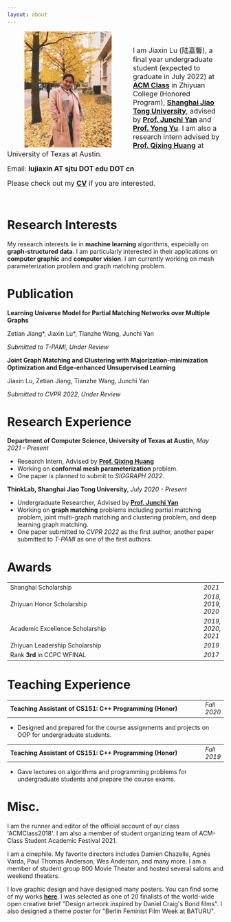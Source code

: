 ```yaml
---
layout: about
---
```


<div><img align="left" src="assets\img\autumn.jpeg" height="270" style="margin-right:50px;margin-left:40px;border:0px solid #eee;" /> </div>

<br/>

<p test-aligh='justify'><font size='3.5'>I am Jiaxin Lu (陆嘉馨), a final year undergraduate student (expected to graduate in July 2022) at <a href="https://acm.sjtu.edu.cn/home"><b>ACM Class</b></a> in Zhiyuan College (Honored Program), <a href="https://www.sjtu.edu.cn"><b>Shanghai Jiao Tong University</b></a>, advised by <a href="https://thinklab.sjtu.edu.cn/"><b>Prof. Junchi Yan</b></a> and <a href="http://apex.sjtu.edu.cn/members/yyu"><b>Prof. Yong Yu</b></a>. I am also a research intern advised by <a href="https://www.cs.utexas.edu/~huangqx/"><b>Prof. Qixing Huang</b></a> at University of Texas at Austin.</font></p>

<p><font size='3.5'>Email: <b>lujiaxin AT sjtu DOT edu DOT cn</b> </font></p>

<p><font size='3.5'>Please check out my <b><a href="Jiaxin_Lu_CV.pdf">CV</a></b> if you are interested.</font></p>

<br/>


# Research Interests

My research interests lie in **machine learning** algorithms, especially on **graph-structured data**. I am particularly interested in their applications on **computer graphic** and **computer vision**. I am currently working on mesh parameterization problem and graph matching problem.

# Publication

**Learning Universe Model for Partial Matching Networks over Multiple Graphs**

Zetian Jiang&#42;, Jiaxin Lu&#42;, Tianzhe Wang, Junchi Yan

*Submitted to T-PAMI, Under Review*

**Joint Graph Matching and Clustering with Majorization-minimization
Optimization and Edge-enhanced Unsupervised Learning**

Jiaxin Lu, Zetian Jiang, Tianzhe Wang, Junchi Yan

*Submitted to CVPR 2022, Under Review*

# Research Experience

**Department of Computer Science, University of Texas at Austin**, *May 2021 - Present*

* Research Intern, Advised by [**Prof. Qixing Huang**](https://www.cs.utexas.edu/~huangqx/)
* Working on **conformal mesh parameterization** problem. 
* One paper is planned to submit to *SIGGRAPH 2022*.

**ThinkLab, Shanghai Jiao Tong University**, *July 2020 - Present*

* Undergraduate Researcher, Advised by [**Prof. Junchi Yan**](https://thinklab.sjtu.edu.cn/)
* Working on **graph matching** problems including partial matching problem, joint multi-graph matching and clustering problem, and deep learning graph matching.
* One paper submitted to *CVPR 2022* as the first author, another paper submitted to *T-PAMI* as one of the first authors.

# Awards

<table frame="void" rules="none" border="0">
    <tr>
        <td width="600">Shanghai Scholarship</td>
        <td><i>2021</i></td>
    </tr>
    <tr>
    	<td width="600">Zhiyuan Honor Scholarship</td>
    	<td><i>2018, 2019, 2020</i></td>
    </tr>
    <tr>
        <td width="600">Academic Excellence Scholarship</td>
        <td><i>2019, 2020, 2021</i></td>
    </tr>
    <tr>
        <td width="600">Zhiyuan Leadership Scholarship</td>
        <td><i>2019</i></td>
    </tr>
    <tr>
        <td width="600">Rank <b>3rd</b> in CCPC WFINAL</td>
        <td><i>2017</i></td>
    </tr>
</table>


# Teaching Experience

<table frame="void" rules="none" border="0">
    <tr>
        <td width="600"><b>Teaching Assistant of CS151: C++ Programming (Honor)</b></td>
        <td><i>Fall 2020</i></td>
    </tr>
</table>

* Designed and prepared for the course assignments and projects on OOP for undergraduate students.

<table frame="void" rules="none" border="0">
    <tr>
        <td width="600"><b>Teaching Assistant of CS151: C++ Programming (Honor)</b></td>
        <td><i>Fall 2019</i></td>
    </tr>
</table>

* Gave lectures on algorithms and programming problems for undergraduate students and prepare the course exams.

# Misc.

I am the runner and editor of the official account of our class 'ACMClass2018'. I am also a member of student organizing team of ACM-Class Student Academic Festival 2021.

I am a cinephile. My favorite directors includes Damien Chazelle, Agnès Varda, Paul Thomas Anderson, Wes Anderson, and many more. I am a member of student group 800 Movie Theater and hosted several salons and weekend theaters.

I love graphic design and have designed many posters. You can find some of my works [**here**](gallery). I was selected as one of 20 finalists of the world-wide open creative brief "Design artwork inspired by Daniel Craig's Bond films". I also designed a theme poster for "Berlin Feminist Film Week at BATURU".


